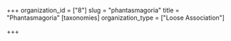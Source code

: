 +++
organization_id = ["8"]
slug = "phantasmagoria"
title = "Phantasmagoria"
[taxonomies]
organization_type = ["Loose Association"]

+++


